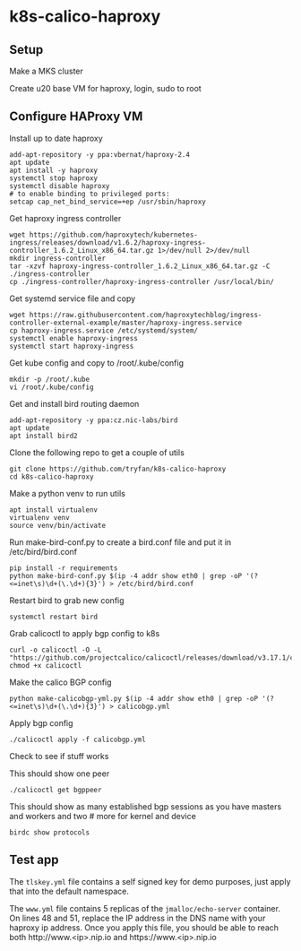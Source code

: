 # k8s-calico-haproxy

## Setup
Make a MKS cluster

Create u20 base VM for haproxy, login, sudo to root

## Configure HAProxy VM
Install up to date haproxy
```
add-apt-repository -y ppa:vbernat/haproxy-2.4
apt update
apt install -y haproxy
systemctl stop haproxy
systemctl disable haproxy
# to enable binding to privileged ports:
setcap cap_net_bind_service=+ep /usr/sbin/haproxy
```

Get haproxy ingress controller
```
wget https://github.com/haproxytech/kubernetes-ingress/releases/download/v1.6.2/haproxy-ingress-controller_1.6.2_Linux_x86_64.tar.gz 1>/dev/null 2>/dev/null
mkdir ingress-controller
tar -xzvf haproxy-ingress-controller_1.6.2_Linux_x86_64.tar.gz -C ./ingress-controller
cp ./ingress-controller/haproxy-ingress-controller /usr/local/bin/
```

Get systemd service file and copy
```
wget https://raw.githubusercontent.com/haproxytechblog/ingress-controller-external-example/master/haproxy-ingress.service
cp haproxy-ingress.service /etc/systemd/system/
systemctl enable haproxy-ingress
systemctl start haproxy-ingress
```

Get kube config and copy to /root/.kube/config
```
mkdir -p /root/.kube
vi /root/.kube/config
```

Get and install bird routing daemon
```
add-apt-repository -y ppa:cz.nic-labs/bird
apt update
apt install bird2
```

Clone the following repo to get a couple of utils
```
git clone https://github.com/tryfan/k8s-calico-haproxy
cd k8s-calico-haproxy
```

Make a python venv to run utils
```
apt install virtualenv
virtualenv venv
source venv/bin/activate
```

Run make-bird-conf.py to create a bird.conf file and put it in /etc/bird/bird.conf
```
pip install -r requirements
python make-bird-conf.py $(ip -4 addr show eth0 | grep -oP '(?<=inet\s)\d+(\.\d+){3}') > /etc/bird/bird.conf
```

Restart bird to grab new config
```
systemctl restart bird
```

Grab calicoctl to apply bgp config to k8s
```
curl -o calicoctl -O -L  "https://github.com/projectcalico/calicoctl/releases/download/v3.17.1/calicoctl"
chmod +x calicoctl
```
Make the calico BGP config
```
python make-calicobgp-yml.py $(ip -4 addr show eth0 | grep -oP '(?<=inet\s)\d+(\.\d+){3}') > calicobgp.yml
```

Apply bgp config
```
./calicoctl apply -f calicobgp.yml
```

Check to see if stuff works

This should show one peer 
```
./calicoctl get bgppeer
```
This should show as many established bgp sessions as you have masters and workers and two # more for kernel and device
```
birdc show protocols
```

## Test app

The `tlskey.yml` file contains a self signed key for demo purposes, just apply that into the default namespace.

The `www.yml` file contains 5 replicas of the `jmalloc/echo-server` container.  On lines 48 and 51, replace the IP address in the DNS name with your haproxy ip address.  Once you apply this file, you should be able to reach both http://www.\<ip\>.nip.io and https://www.\<ip\>.nip.io